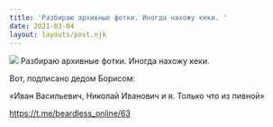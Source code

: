 ```yaml
---
title: 'Разбираю архивные фотки. Иногда нахожу кеки. '
date: 2021-03-04
layout: layouts/post.njk
---
```


![](https://i.ibb.co/RPRyHKz/file-20.jpg)
Разбираю архивные фотки. Иногда нахожу кеки. 

Вот, подписано дедом Борисом:

«Иван Васильевич, Николай Иванович и я. Только что из пивной»

https://t.me/beardless_online/63